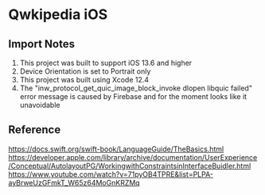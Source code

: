 # Qwkipedia iOS

## Import Notes
1. This project was built to support iOS 13.6 and higher
2. Device Orientation is set to Portrait only
3. This project was built using Xcode 12.4
4. The "inw_protocol_get_quic_image_block_invoke dlopen libquic failed" error message is caused by Firebase and for the moment looks like it unavoidable

## Reference
https://docs.swift.org/swift-book/LanguageGuide/TheBasics.html <br/>
https://developer.apple.com/library/archive/documentation/UserExperience/Conceptual/AutolayoutPG/WorkingwithConstraintsinInterfaceBuidler.html <br/>
https://www.youtube.com/watch?v=71pyOB4TPRE&list=PLPA-ayBrweUzGFmkT_W65z64MoGnKRZMq <br/>
